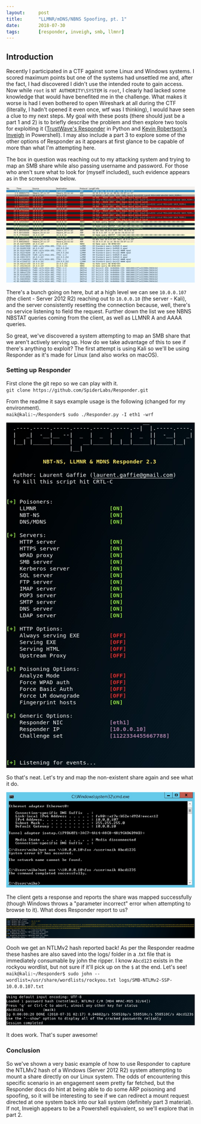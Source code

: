 ```yaml
---
layout:     post
title:      "LLMNR/mDNS/NBNS Spoofing, pt. 1"
date:       2018-07-30
tags:       [responder, inveigh, smb, llmnr]
---
```

## Introduction
Recently I participated in a CTF against some Linux and Windows systems.  I scored maximum points but one of the systems had unsettled me and, after the fact, I had discovered I didn't use the intended route to gain access.  Now while `root` is `NT AUTHORITY\SYSTEM` is `root`, I clearly had lacked some knowledge that would have benefited me in the challenge.  What makes it worse is had I even bothered to open Wireshark at all during the CTF (literally, I hadn't opened it even once, wtf was I thinking), I would have seen a clue to my next steps.  My goal with these posts (there should just be a part 1 and 2) is to briefly describe the problem and then explore two tools for exploiting it ([TrustWave's Responder](https://github.com/SpiderLabs/Responder) in Python and [Kevin Robertson's Inveigh](https://github.com/Kevin-Robertson/Inveigh) in Powershell).  I may also include a part 3 to explore some of the other options of Responder as it appears at first glance to be capable of more than what I'm attempting here.
  
The box in question was reaching out to my attacking system and trying to map an SMB share while also passing username and password.  For those who aren't sure what to look for (myself included), such evidence appears as in the screenshow below.  
  
![Wireshark capture of SMB session attempt](/img/wireshark-smb-session.jpg)
  
There's a bunch going on here, but at a high level we can see `10.0.0.107` (the client - Server 2012 R2) reaching out to `10.0.0.10` (the server - Kali), and the server consistently resetting the connection because, well, there's no service listening to field the request.  Further down the list we see NBNS NBSTAT queries coming from the client, as well as LLMNR A and AAAA queries.
  
So great, we've discovered a system attempting to map an SMB share that we aren't actively serving up.  How do we take advantage of this to see if there's anything to exploit?  The first attempt is using Kali so we'll be using Responder as it's made for Linux (and also works on macOS).
  
### Setting up Responder
First clone the git repo so we can play with it.  
`git clone https://github.com/SpiderLabs/Responder.git`
  
From the readme it says example usage is the following (changed for my environment).  
`maik@kali:~/Responder$ sudo ./Responder.py -I eth1 -wrf`

![Responder default run](/img/responder-default-run.jpg)  
  
So that's neat.  Let's try and map the non-existent share again and see what it do.

![Client attmepting to map share](/img/windows-map-share.jpg)  
  
The client gets a response and reports the share was mapped successfully (though Windows throws a "parameter incorrect" error when attempting to browse to it).  What does Responder report to us?

![Responder captured hash](/img/responder-captured-hash.jpg)
  
Oooh we get an NTLMv2 hash reported back!  As per the Responder readme these hashes are also saved into the logs/ folder in a .txt file that is immediately consumable by john the ripper.  I know `Abcd123` exists in the rockyou wordlist, but not sure if it'll pick up on the `$` at the end.  Let's see!  
`maik@kali:~/Responder$ sudo john --wordlist=/usr/share/wordlists/rockyou.txt logs/SMB-NTLMv2-SSP-10.0.0.107.txt`
  
![John cracked hash](/img/john-cracked-hash.jpg)
  
It does work.  That's super awesome!
  
### Conclusion
So we've shown a very basic example of how to use Responder to capture the NTLMv2 hash of a Windows (Server 2012 R2) system attempting to mount a share directly on our Linux system.  The odds of encountering this specific scenario in an engagement seem pretty far fetched, but the Responder docs do hint at being able to do some ARP poisoning and spoofing, so it will be interesting to see if we can redirect a mount request directed at one system back into our kali system (definitely part 3 material).  If not, Inveigh appears to be a Powershell equivalent, so we'll explore that in part 2.
